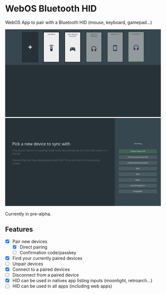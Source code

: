 # WebOS Bluetooth HID

WebOS App to pair with a Bluetooth HID (mouse, keyboard, gamepad...)

![Index](./screenshots/index.jpg)
![Pairing a device](./screenshots/pair.jpg)

Currently in pre-alpha.

## Features

- [x] Pair new devices
  - [x] Direct pairing
  - [ ] Confirmation code/passkey
- [x] Find your currently paired devices
- [ ] Unpair devices
- [x] Connect to a paired devices
- [ ] Disconnect from a paired device
- [x] HID can be used in natives app listing inputs (moonlight, retroarch...)
- [ ] HID can be used in all apps (including web apps)
